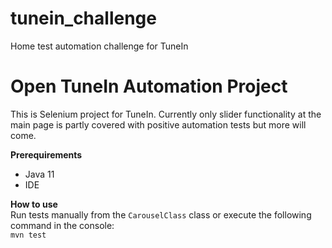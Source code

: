 # tunein_challenge
Home test automation challenge for TuneIn

# Open TuneIn Automation Project
This is Selenium project for TuneIn. Currently only slider functionality at the main page is partly covered with positive automation tests but more will come.

**Prerequirements**
- Java 11
- IDE

**How to use**  
Run tests manually from the `CarouselClass` class or execute the following command in the console:   
`mvn test`

